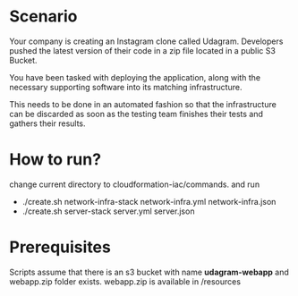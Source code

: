 # Scenario
Your company is creating an Instagram clone called Udagram. Developers pushed the latest version of their code in a zip file located in a public S3 Bucket.

You have been tasked with deploying the application, along with the necessary supporting software into its matching infrastructure.

This needs to be done in an automated fashion so that the infrastructure can be discarded as soon as the testing team finishes their tests and gathers their results.

# How to run?
change current directory to cloudformation-iac/commands. and run
<ul>
<li>./create.sh network-infra-stack network-infra.yml network-infra.json</li>
<li>./create.sh server-stack server.yml server.json</li>
</ul>

# Prerequisites
Scripts assume that there is an s3 bucket with name <b>udagram-webapp</b> and webapp.zip folder exists. webapp.zip is available in /resources
